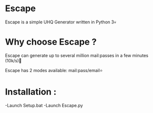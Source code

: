 # Escape
Escape is a simple UHQ Generator written in Python 3💀

# Why choose Escape ?

Escape can generate up to several million mail:passes in a few minutes (10k/s)🚀

Escape has 2 modes available: mail:pass/email⭐



# Installation : 

-Launch Setup.bat
-Launch Escape.py


